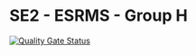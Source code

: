 # SE2 - ESRMS - Group H

[![Quality Gate Status](https://sonarcloud.io/api/project_badges/measure?project=Piryus_Electronic_Student_Record_Management_System&metric=alert_status)](https://sonarcloud.io/dashboard?id=Piryus_Electronic_Student_Record_Management_System)
